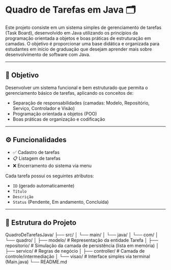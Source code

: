 # Quadro de Tarefas em Java 🗂️

Este projeto consiste em um sistema simples de gerenciamento de tarefas (Task Board), desenvolvido em Java utilizando os princípios da programação orientada a objetos e boas práticas de estruturação em camadas. O objetivo é proporcionar uma base didática e organizada para estudantes em início de graduação que desejam aprender mais sobre desenvolvimento de software com Java.

---

## 🎯 Objetivo

Desenvolver um sistema funcional e bem estruturado que permita o gerenciamento básico de tarefas, aplicando os conceitos de:

- Separação de responsabilidades (camadas: Modelo, Repositório, Serviço, Controlador e Visão)
- Programação orientada a objetos (POO)
- Boas práticas de organização e codificação

---

## ⚙️ Funcionalidades

- ✅ Cadastro de tarefas
- 📋 Listagem de tarefas
- ❌ Encerramento do sistema via menu

Cada tarefa possui os seguintes atributos:
- `ID` (gerado automaticamente)
- `Título`
- `Descrição`
- `Status` (Pendente, Em andamento, Concluída)

---

## 🧱 Estrutura do Projeto
QuadroDeTarefasJava/ ├── src/ │ └── main/ │ └── java/ │ └── com/ │ └── quadro/ │ ├── modelo/ # Representação da entidade Tarefa │ ├── repositorio/ # Simulação da camada de persistência (lista em memória) │ ├── servico/ # Regras de negócio │ ├── controller/ # Camada de controle/intermediação │ └── visao/ # Interface simples via terminal (Main.java) └── README.md
